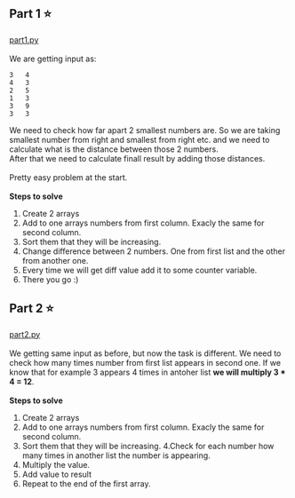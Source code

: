 ## Part 1 :star:
[part1.py](part1.py) <br><br>
We are getting input as:
```
3   4
4   3
2   5
1   3
3   9
3   3
```
We need to check how far apart 2 smallest numbers are.
So we are taking smallest number from right and smallest from right etc. and we need to calculate what is the distance between those 2 numbers.
<br>
After that we need to calculate finall result by adding those distances. 
<br><br>
Pretty easy problem at the start. 
<br><br>
**Steps to solve**
1. Create 2 arrays
2. Add to one arrays numbers from first column. Exacly the same for second column. 
3. Sort them that they will be increasing.
4. Change difference between 2 numbers. One from first list and the other from another one.
5. Every time we will get diff value add it to some counter variable.
6. There you go :)


## Part 2 :star:
[part2.py](part2.py) <br><br>
We getting same input as before, but now the task is different.
We need to check how many times number from first list appears in second one. If we know that for example 3 appears 4 times in antoher list **we will multiply 3 * 4 = 12**.
<br><br>
**Steps to solve**
1. Create 2 arrays
2. Add to one arrays numbers from first column. Exacly the same for second column. 
3. Sort them that they will be increasing.
4.Check for each number how many times in another list the number is appearing. 
5. Multiply the value.
6. Add value to result 
7. Repeat to the end of the first array.

